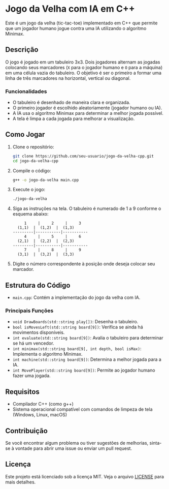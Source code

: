 # Jogo da Velha com IA em C++

Este é um jogo da velha (tic-tac-toe) implementado em C++ que permite que um jogador humano jogue contra uma IA utilizando o algoritmo Minimax.

## Descrição

O jogo é jogado em um tabuleiro 3x3. Dois jogadores alternam as jogadas colocando seus marcadores (`X` para o jogador humano e `O` para a máquina) em uma célula vazia do tabuleiro. O objetivo é ser o primeiro a formar uma linha de três marcadores na horizontal, vertical ou diagonal.

### Funcionalidades

- O tabuleiro é desenhado de maneira clara e organizada.
- O primeiro jogador é escolhido aleatoriamente (jogador humano ou IA).
- A IA usa o algoritmo Minimax para determinar a melhor jogada possível.
- A tela é limpa a cada jogada para melhorar a visualização.

## Como Jogar

1. Clone o repositório:
    ```sh
    git clone https://github.com/seu-usuario/jogo-da-velha-cpp.git
    cd jogo-da-velha-cpp
    ```

2. Compile o código:
    ```sh
    g++ -o jogo-da-velha main.cpp
    ```

3. Execute o jogo:
    ```sh
    ./jogo-da-velha
    ```

4. Siga as instruções na tela. O tabuleiro é numerado de 1 a 9 conforme o esquema abaixo:
    ```
         1     |     2     |     3     
      (1,1)  |  (1,2)  |  (1,3)  
    ---------|-----------|-----------
         4     |     5     |     6     
      (2,1)  |  (2,2)  |  (2,3)  
    ---------|-----------|-----------
         7     |     8     |     9     
      (3,1)  |  (3,2)  |  (3,3)  
    ```

5. Digite o número correspondente à posição onde deseja colocar seu marcador.

## Estrutura do Código

- `main.cpp`: Contém a implementação do jogo da velha com IA.

### Principais Funções

- `void DrawBoards(std::string play[])`: Desenha o tabuleiro.
- `bool isMovesLeft(std::string board[9])`: Verifica se ainda há movimentos disponíveis.
- `int evaluate(std::string board[9])`: Avalia o tabuleiro para determinar se há um vencedor.
- `int minimax(std::string board[9], int depth, bool isMax)`: Implementa o algoritmo Minimax.
- `int machine(std::string board[9])`: Determina a melhor jogada para a IA.
- `int MovePlayer(std::string board[9])`: Permite ao jogador humano fazer uma jogada.

## Requisitos

- Compilador C++ (como g++)
- Sistema operacional compatível com comandos de limpeza de tela (Windows, Linux, macOS)

## Contribuição

Se você encontrar algum problema ou tiver sugestões de melhorias, sinta-se à vontade para abrir uma issue ou enviar um pull request.

## Licença

Este projeto está licenciado sob a licença MIT. Veja o arquivo [LICENSE](LICENSE) para mais detalhes.

